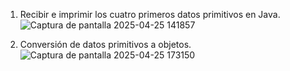 1. Recibir e imprimir los cuatro primeros datos primitivos en Java.
     ![Captura de pantalla 2025-04-25 141857](https://github.com/user-attachments/assets/e26b3bf5-5ba0-4137-83a1-185a3a418ae2)

2. Conversión de datos primitivos a objetos.
     ![Captura de pantalla 2025-04-25 173150](https://github.com/user-attachments/assets/b05cd971-50de-40e2-9265-16cc14481d6d)
